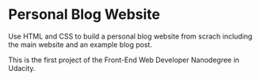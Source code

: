 # Personal Blog Website

Use HTML and CSS to build a personal blog website from scrach including the main website and an example blog post.

This is the first project of the Front-End Web Developer Nanodegree in Udacity.
